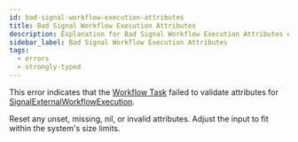 ```yaml
---
id: bad-signal-workflow-execution-attributes
title: Bad Signal Workflow Execution Attributes
description: Explanation for Bad Signal Workflow Execution Attributes error message, and how to fix it.
sidebar_label: Bad Signal Workflow Execution Attributes
tags:
  - errors
  - strongly-typed
---
```


This error indicates that the [Workflow Task](/tasks#workflow-task) failed to validate attributes for [SignalExternalWorkflowExecution](/references/commands/#signalexternalworkflowexecution).

Reset any unset, missing, nil, or invalid attributes.
Adjust the input to fit within the system's size limits.
